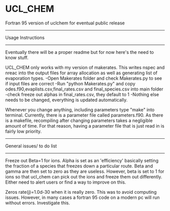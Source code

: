 # UCL_CHEM
Fortran 95 version of uclchem for eventual public release


**************************************************************
Usage Instructions
**************************************************************
Eventually there will be a proper readme but for now here's the need to know stuff.

UCL_CHEM only works with my version of makerates. This writes nspec and nreac into the output files for array allocation as well as generating list of evaporation types.
	-Open Makerates folder and check Makerates.py to see if input files are correct
	-Run "python Makerates.py" and copy odes.f90,evaplists.csv,final_rates.csv and final_species.csv into main folder
	-check freeze out alphas in final_rates.csv, they default to 1
	-Nothing else needs to be changed, everything is updated automatically.

Whenever you change anything, including parameters type "make" into terminal. Currently, there is a parameter file called parameters.f90. As there is a makefile, recompiling after changing parameters takes a negligible amount of time. For that reason, having a parameter file that is just read in is fairly low priority.


*************************************************************
General issues/ to do list
*************************************************************
Freeze out
	Beta=1 for ions. Alpha is set as an 'efficiency' basically setting the fraction of a species
	that freezes down a particular route. Beta and gamma are then set to zero as they are useless.
	However, beta is set to 1 for ions so that ucl_chem can pick out the ions and freeze them out 
	differently. Either need to alert users or find a way to improve on this.

Zeros
	rate(j)=1.0d-30 when it is really zero. This was to avoid computing issues. However, in many cases a fortran 95 code on a modern pc will run without errors. Investigate this.



